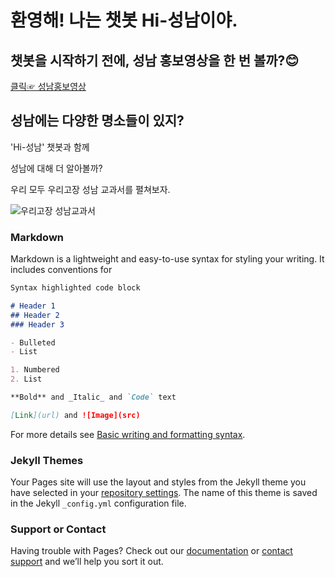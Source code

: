 # 환영해! 나는 챗봇 Hi-성남이야.

## 챗봇을 시작하기 전에, 성남 홍보영상을 한 번 볼까?😊


[클릭☞ 성남홍보영상](https://www.youtube.com/watch?v=mS6qjsT9mEg) 


## 성남에는 다양한 명소들이 있지?


'Hi-성남' 챗봇과 함께

성남에 대해 더 알아볼까?

우리 모두 우리고장 성남 교과서를 펼쳐보자.

![우리고장 성남교과서](https://user-images.githubusercontent.com/103113777/168702289-57e10467-8375-498b-8496-2d122cd67c7e.JPG)

### Markdown

Markdown is a lightweight and easy-to-use syntax for styling your writing. It includes conventions for

```markdown
Syntax highlighted code block

# Header 1
## Header 2
### Header 3

- Bulleted
- List

1. Numbered
2. List

**Bold** and _Italic_ and `Code` text

[Link](url) and ![Image](src)
```

For more details see [Basic writing and formatting syntax](https://docs.github.com/en/github/writing-on-github/getting-started-with-writing-and-formatting-on-github/basic-writing-and-formatting-syntax).

### Jekyll Themes

Your Pages site will use the layout and styles from the Jekyll theme you have selected in your [repository settings](https://github.com/Donghwanim/Hisn/settings/pages). The name of this theme is saved in the Jekyll `_config.yml` configuration file.

### Support or Contact

Having trouble with Pages? Check out our [documentation](https://docs.github.com/categories/github-pages-basics/) or [contact support](https://support.github.com/contact) and we’ll help you sort it out.
